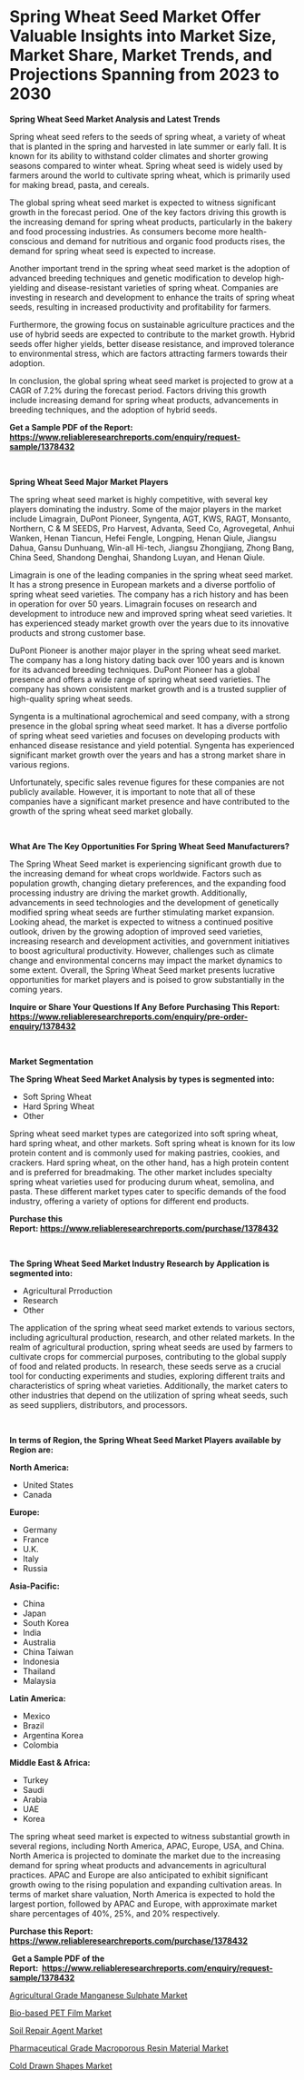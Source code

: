 <p><h1>Spring Wheat Seed Market Offer Valuable Insights into Market Size, Market Share, Market Trends, and Projections Spanning from 2023 to 2030</h1></p><p><strong>Spring Wheat Seed Market Analysis and Latest Trends</strong></p>
<p><p>Spring wheat seed refers to the seeds of spring wheat, a variety of wheat that is planted in the spring and harvested in late summer or early fall. It is known for its ability to withstand colder climates and shorter growing seasons compared to winter wheat. Spring wheat seed is widely used by farmers around the world to cultivate spring wheat, which is primarily used for making bread, pasta, and cereals.</p><p>The global spring wheat seed market is expected to witness significant growth in the forecast period. One of the key factors driving this growth is the increasing demand for spring wheat products, particularly in the bakery and food processing industries. As consumers become more health-conscious and demand for nutritious and organic food products rises, the demand for spring wheat seed is expected to increase.</p><p>Another important trend in the spring wheat seed market is the adoption of advanced breeding techniques and genetic modification to develop high-yielding and disease-resistant varieties of spring wheat. Companies are investing in research and development to enhance the traits of spring wheat seeds, resulting in increased productivity and profitability for farmers.</p><p>Furthermore, the growing focus on sustainable agriculture practices and the use of hybrid seeds are expected to contribute to the market growth. Hybrid seeds offer higher yields, better disease resistance, and improved tolerance to environmental stress, which are factors attracting farmers towards their adoption.</p><p>In conclusion, the global spring wheat seed market is projected to grow at a CAGR of 7.2% during the forecast period. Factors driving this growth include increasing demand for spring wheat products, advancements in breeding techniques, and the adoption of hybrid seeds.</p></p>
<p><strong>Get a Sample PDF of the Report:&nbsp; <a href="https://www.reliableresearchreports.com/enquiry/request-sample/1378432">https://www.reliableresearchreports.com/enquiry/request-sample/1378432</a></strong></p>
<p>&nbsp;</p>
<p><strong>Spring Wheat Seed Major Market Players</strong></p>
<p><p>The spring wheat seed market is highly competitive, with several key players dominating the industry. Some of the major players in the market include Limagrain, DuPont Pioneer, Syngenta, AGT, KWS, RAGT, Monsanto, Northern, C & M SEEDS, Pro Harvest, Advanta, Seed Co, Agrovegetal, Anhui Wanken, Henan Tiancun, Hefei Fengle, Longping, Henan Qiule, Jiangsu Dahua, Gansu Dunhuang, Win-all Hi-tech, Jiangsu Zhongjiang, Zhong Bang, China Seed, Shandong Denghai, Shandong Luyan, and Henan Qiule.</p><p>Limagrain is one of the leading companies in the spring wheat seed market. It has a strong presence in European markets and a diverse portfolio of spring wheat seed varieties. The company has a rich history and has been in operation for over 50 years. Limagrain focuses on research and development to introduce new and improved spring wheat seed varieties. It has experienced steady market growth over the years due to its innovative products and strong customer base.</p><p>DuPont Pioneer is another major player in the spring wheat seed market. The company has a long history dating back over 100 years and is known for its advanced breeding techniques. DuPont Pioneer has a global presence and offers a wide range of spring wheat seed varieties. The company has shown consistent market growth and is a trusted supplier of high-quality spring wheat seeds.</p><p>Syngenta is a multinational agrochemical and seed company, with a strong presence in the global spring wheat seed market. It has a diverse portfolio of spring wheat seed varieties and focuses on developing products with enhanced disease resistance and yield potential. Syngenta has experienced significant market growth over the years and has a strong market share in various regions.</p><p>Unfortunately, specific sales revenue figures for these companies are not publicly available. However, it is important to note that all of these companies have a significant market presence and have contributed to the growth of the spring wheat seed market globally.</p></p>
<p>&nbsp;</p>
<p><strong>What Are The Key Opportunities For Spring Wheat Seed Manufacturers?</strong></p>
<p><p>The Spring Wheat Seed market is experiencing significant growth due to the increasing demand for wheat crops worldwide. Factors such as population growth, changing dietary preferences, and the expanding food processing industry are driving the market growth. Additionally, advancements in seed technologies and the development of genetically modified spring wheat seeds are further stimulating market expansion. Looking ahead, the market is expected to witness a continued positive outlook, driven by the growing adoption of improved seed varieties, increasing research and development activities, and government initiatives to boost agricultural productivity. However, challenges such as climate change and environmental concerns may impact the market dynamics to some extent. Overall, the Spring Wheat Seed market presents lucrative opportunities for market players and is poised to grow substantially in the coming years.</p></p>
<p><strong>Inquire or Share Your Questions If Any Before Purchasing This Report: <a href="https://www.reliableresearchreports.com/enquiry/pre-order-enquiry/1378432">https://www.reliableresearchreports.com/enquiry/pre-order-enquiry/1378432</a></strong></p>
<p>&nbsp;</p>
<p><strong>Market Segmentation</strong></p>
<p><strong>The Spring Wheat Seed Market Analysis by types is segmented into:</strong></p>
<p><ul><li>Soft Spring Wheat</li><li>Hard Spring Wheat</li><li>Other</li></ul></p>
<p><p>Spring wheat seed market types are categorized into soft spring wheat, hard spring wheat, and other markets. Soft spring wheat is known for its low protein content and is commonly used for making pastries, cookies, and crackers. Hard spring wheat, on the other hand, has a high protein content and is preferred for breadmaking. The other market includes specialty spring wheat varieties used for producing durum wheat, semolina, and pasta. These different market types cater to specific demands of the food industry, offering a variety of options for different end products.</p></p>
<p><strong>Purchase this Report:&nbsp;<a href="https://www.reliableresearchreports.com/purchase/1378432">https://www.reliableresearchreports.com/purchase/1378432</a></strong></p>
<p>&nbsp;</p>
<p><strong>The Spring Wheat Seed Market Industry Research by Application is segmented into:</strong></p>
<p><ul><li>Agricultural Prroduction</li><li>Research</li><li>Other</li></ul></p>
<p><p>The application of the spring wheat seed market extends to various sectors, including agricultural production, research, and other related markets. In the realm of agricultural production, spring wheat seeds are used by farmers to cultivate crops for commercial purposes, contributing to the global supply of food and related products. In research, these seeds serve as a crucial tool for conducting experiments and studies, exploring different traits and characteristics of spring wheat varieties. Additionally, the market caters to other industries that depend on the utilization of spring wheat seeds, such as seed suppliers, distributors, and processors.</p></p>
<p>&nbsp;</p>
<p><strong>In terms of Region, the Spring Wheat Seed Market Players available by Region are:</strong></p>
<p>
    <p> <strong> North America: </strong>
        <ul>
            <li>United States</li>
            <li>Canada</li>
        </ul>
        </p> 
    <p> <strong> Europe: </strong>
        <ul>
            <li>Germany</li>
            <li>France</li>
            <li>U.K.</li>
            <li>Italy</li>
            <li>Russia</li>
        </ul>
        </p> 
    <p> <strong> Asia-Pacific: </strong>
        <ul>
            <li>China</li>
            <li>Japan</li>
            <li>South Korea</li>
            <li>India</li>
            <li>Australia</li>
            <li>China Taiwan</li>
            <li>Indonesia</li>
            <li>Thailand</li>
            <li>Malaysia</li>
        </ul>
        </p> 
    <p> <strong> Latin America: </strong>
        <ul>
            <li>Mexico</li>
            <li>Brazil</li>
            <li>Argentina Korea</li>
            <li>Colombia</li>
        </ul>
        </p> 
    <p> <strong> Middle East & Africa: </strong>
        <ul>
            <li>Turkey</li>
            <li>Saudi</li>
            <li>Arabia</li>
            <li>UAE</li>
            <li>Korea</li>
        </ul>
    </p>
    </p>
<p><p>The spring wheat seed market is expected to witness substantial growth in several regions, including North America, APAC, Europe, USA, and China. North America is projected to dominate the market due to the increasing demand for spring wheat products and advancements in agricultural practices. APAC and Europe are also anticipated to exhibit significant growth owing to the rising population and expanding cultivation areas. In terms of market share valuation, North America is expected to hold the largest portion, followed by APAC and Europe, with approximate market share percentages of 40%, 25%, and 20% respectively.</p></p>
<p><strong>Purchase this Report: <a href="https://www.reliableresearchreports.com/purchase/1378432">https://www.reliableresearchreports.com/purchase/1378432</a></strong></p>
<p>&nbsp;<strong>Get a Sample PDF of the Report:&nbsp;&nbsp;<a href="https://www.reliableresearchreports.com/enquiry/request-sample/1378432">https://www.reliableresearchreports.com/enquiry/request-sample/1378432</a></strong></p>
<p><strong></strong></p>
<p><p><a href="https://medium.com/@deronwisoky1977/agricultural-grade-manganese-sulphate-market-analysis-and-sze-forecasted-for-period-from-2023-to-68f3623bff3a">Agricultural Grade Manganese Sulphate Market</a></p><p><a href="https://medium.com/@beaublock2023/bio-based-pet-film-market-furnishes-information-on-market-share-market-trends-and-market-growth-157152d54098">Bio-based PET Film Market</a></p><p><a href="https://medium.com/@jackybrekke/soil-repair-agent-market-size-market-outlook-and-market-forecast-2023-to-2030-33e76423d1d9">Soil Repair Agent Market</a></p><p><a href="https://medium.com/@taniawisozk2023/pharmaceutical-grade-macroporous-resin-material-market-furnishes-information-on-market-share-84638857175c">Pharmaceutical Grade Macroporous Resin Material Market</a></p><p><a href="https://medium.com/@ulicesweber/cold-drawn-shapes-market-the-key-to-successful-business-strategy-forecast-till-2030-458c7967e9cf">Cold Drawn Shapes Market</a></p></p>